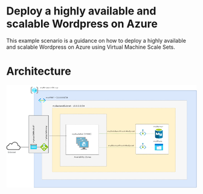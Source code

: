 # Deploy a highly available and scalable Wordpress on Azure

This example scenario is a guidance on how to deploy a highly available and scalable Wordpress on Azure using Virtual Machine Scale Sets.

# Architecture

![appgw-wordpress.png](appgw-wordpress.png)
